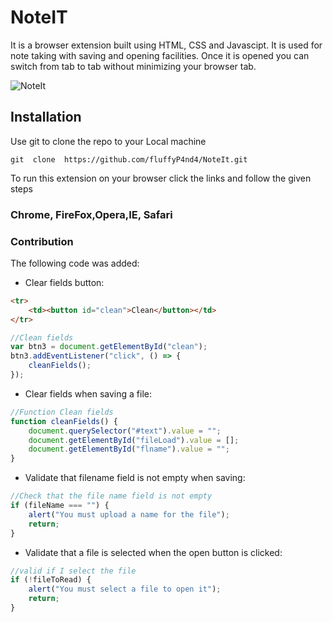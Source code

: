 # NoteIT

It is a browser extension built using HTML, CSS and Javascipt. It is used for note taking with saving and opening facilities.
Once it is opened you can switch from tab to tab without minimizing your browser tab.

![NoteIt](https://github.com/fluffyP4nd4/NoteIt/blob/main/images/noteit.png)

## Installation

Use git to clone the repo to your Local machine

```
git  clone  https://github.com/fluffyP4nd4/NoteIt.git
```

To run this extension on your browser click the links and follow the given steps

### Chrome, FireFox,Opera,IE, Safari

### Contribution

The following code was added:

- Clear fields button:

```html
<tr>
	<td><button id="clean">Clean</button></td>
</tr>
```

```javascript
//Clean fields
var btn3 = document.getElementById("clean");
btn3.addEventListener("click", () => {
	cleanFields();
});
```

- Clear fields when saving a file:

```javascript
//Function Clean fields
function cleanFields() {
	document.querySelector("#text").value = "";
	document.getElementById("fileLoad").value = [];
	document.getElementById("flname").value = "";
}
```

- Validate that filename field is not empty when saving:

```javascript
//Check that the file name field is not empty
if (fileName === "") {
	alert("You must upload a name for the file");
	return;
}
```

- Validate that a file is selected when the open button is clicked:

```javascript
//valid if I select the file
if (!fileToRead) {
	alert("You must select a file to open it");
	return;
}
```
